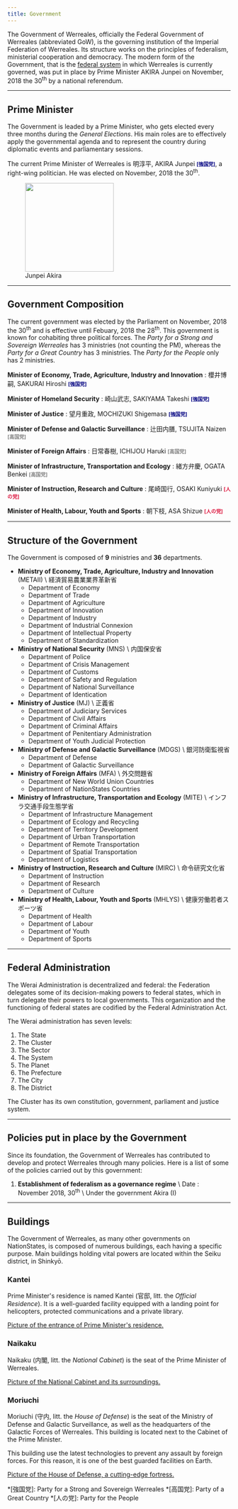 ```yaml
---
title: Government
---
```


The Government of Werreales, officially the Federal Government of Werreales (abbreviated GoW), is the governing institution of the Imperial Federation of Werreales. Its structure works on the principles of federalism, ministerial cooperation and democracy. The modern form of the Government, that is the [federal system](#federal-administration) in which Werreales is currently governed, was put in place by Prime Minister AKIRA Junpei on November, 2018 the 30<sup>th</sup> by a national referendum.

---

## Prime Minister

The Government is leaded by a Prime Minister, who gets elected every three months during the _General Elections_. His main roles are to effectively apply the governmental agenda and to represent the country during diplomatic events and parliamentary sessions.

The current Prime Minister of Werreales is 明淳平, AKIRA Junpei <b style="color: navy; font-size: 80%">[強国党]</b>, a right-wing politician. He was elected on November, 2018 the 30<sup>th</sup>.

<figure>
  <img src="https://upload.wikimedia.org/wikipedia/commons/3/30/Shinzo_Abe_cropped.JPG" alt="" height="200">
  <figcaption>Junpei Akira</figcaption>
</figure>

---

## Government Composition

The current government was elected by the Parliament on November, 2018 the 30<sup>th</sup> and is effective until Febuary, 2018 the 28<sup>th</sup>. This government is known for cohabiting three political forces. The _Party for a Strong and Sovereign Werreales_ has 3 ministries (not counting the PM), whereas the _Party for a Great Country_ has 3 ministries. The _Party for the People_ only has 2 ministries.

**Minister of Economy, Trade, Agriculture, Industry and Innovation**
: 櫻井博嗣, SAKURAI Hiroshi <b style="color: navy; font-size: 80%">[強国党]</b>

**Minister of Homeland Security**
: 崎山武志, SAKIYAMA Takeshi <b style="color: navy; font-size: 80%">[強国党]</b>

**Minister of Justice**
: 望月重政, MOCHIZUKI Shigemasa <b style="color: navy; font-size: 80%">[強国党]</b>

**Minister of Defense and Galactic Surveillance**
: 辻田内膳, TSUJITA Naizen <b style="color: gray; font-size: 80%">[高国党]</b>

**Minister of Foreign Affairs**
: 日常春樹, ICHIJOU Haruki <b style="color: gray; font-size: 80%">[高国党]</b>

**Minister of Infrastructure, Transportation and Ecology**
: 緒方弁慶, OGATA Benkei <b style="color: gray; font-size: 80%">[高国党]</b>

**Minister of Instruction, Research and Culture**
: 尾崎国行, OSAKI Kuniyuki <b style="color: crimson; font-size: 80%">[人の党]</b>

**Minister of Health, Labour, Youth and Sports**
: 朝下枝, ASA Shizue <b style="color: crimson; font-size: 80%">[人の党]</b>

---

## Structure of the Government

The Government is composed of **9** ministries and **36** departments.

- **Ministry of Economy, Trade, Agriculture, Industry and Innovation** (METAII) \\
  経済貿易農業業界革新省
  - Department of Economy
  - Department of Trade
  - Department of Agriculture
  - Department of Innovation
  - Department of Industry
  - Department of Industrial Connexion
  - Department of Intellectual Property
  - Department of Standardization
- **Ministry of National Security** (MNS) \\
  内国保安省
  - Department of Police
  - Department of Crisis Management
  - Department of Customs
  - Department of Safety and Regulation
  - Department of National Surveillance
  - Department of Identication
- **Ministry of Justice** (MJ) \\
  正義省
  - Department of Judiciary Services
  - Department of Civil Affairs
  - Department of Criminal Affairs
  - Department of Penitentiary Administration
  - Department of Youth Judicial Protection
- **Ministry of Defense and Galactic Surveillance** (MDGS) \\
  銀河防衛監視省
  - Department of Defense
  - Department of Galactic Surveillance
- **Ministry of Foreign Affairs** (MFA) \\
  外交問題省
  - Department of New World Union Countries
  - Department of NationStates Countries
- **Ministry of Infrastructure, Transportation and Ecology** (MITE) \\
  インフラ交通手段生態学省
  - Department of Infrastructure Management
  - Department of Ecology and Recycling
  - Department of Territory Development
  - Department of Urban Transportation
  - Department of Remote Transportation
  - Department of Spatial Transportation
  - Department of Logistics
- **Ministry of Instruction, Research and Culture** (MIRC) \\
  命令研究文化省
  - Department of Instruction
  - Department of Research
  - Department of Culture
- **Ministry of Health, Labour, Youth and Sports** (MHLYS) \\
  健康労働若者スポーツ省  
  - Department of Health
  - Department of Labour
  - Department of Youth
  - Department of Sports

---

## Federal Administration

The Werai Administration is decentralized and federal: the Federation delegates some of its decision-making powers to federal states, which in turn delegate their powers to local governments. This organization and the functioning of federal states are codified by the Federal Administration Act.

The Werai administration has seven levels:

1. The State
2. The Cluster
3. The Sector
4. The System
5. The Planet
6. The Prefecture
7. The City
8. The District

The Cluster has its own constitution, government, parliament and justice system.

---

## Policies put in place by the Government

Since its foundation, the Government of Werreales has contributed to develop and protect Werreales through many policies. Here is a list of some of the policies carried out by this government:

1. **Establishment of federalism as a governance regime** \\
    Date : November 2018, 30<sup>th</sup> \\
    Under the government Akira (I)

---

## Buildings

The Government of Werreales, as many other governments on NationStates, is composed of numerous buildings, each having a specific purpose. Main buildings holding vital powers are located within the Seiku district, in Shinkyō.

### Kantei

Prime Minister's residence is named Kantei (官邸, litt. the _Official Residence_). It is a well-guarded facility equipped with a landing point for helicopters, protected communications and a private library.

[Picture of the entrance of Prime Minister's residence.](https://upload.wikimedia.org/wikipedia/commons/thumb/d/d3/Soridaijinkantei2.jpg/640px-Soridaijinkantei2.jpg)

### Naikaku

Naikaku (内閣, litt. the _National Cabinet_) is the seat of the Prime Minister of Werreales.

[Picture of the National Cabinet and its surroundings.](https://wpblink.com/sites/default/files/wallpaper/sci-fi/73480/sci-fi-building-wallpapers-hd-73480-3646504.png)

### Moriuchi

Moriuchi (守内, litt. the _House of Defense_) is the seat of the Ministry of Defense and Galactic Surveillance, as well as the headquarters of the Galactic Forces of Werreales. This building is located next to the Cabinet of the Prime Minister.

This building use the latest technologies to prevent any assault by foreign forces. For this reason, it is one of the best guarded facilities on Earth.

[Picture of the House of Defense, a cutting-edge fortress.](https://qph.fs.quoracdn.net/main-qimg-890a45f0e246e3907ff344bed03c735a)

*[強国党]: Party for a Strong and Sovereign Werreales
*[高国党]: Party of a Great Country
*[人の党]: Party for the People